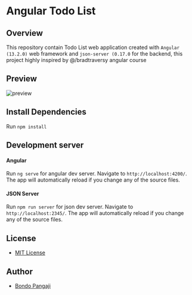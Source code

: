 # Angular Todo List

## Overview

This repository contain Todo List web application created with `Angular (13.2.0)` web framework and `json-server (0.17.0` for the backend, this project highly inspired by @/bradtraversy angular course

## Preview
![preview](https://github.com/bondopangaji/Angular-Todo-List/blob/main/preview.png)

## Install Dependencies
Run `npm install`

## Development server

#### Angular

Run `ng serve` for angular dev server. Navigate to `http://localhost:4200/`. The app will automatically reload if you change any of the source files.

#### JSON Server

Run `npm run server` for json dev server. Navigate to `http://localhost:2345/`. The app will automatically reload if you change any of the source files.

## License

- [MIT License](https://choosealicense.com/licenses/mit/)

## Author

- [Bondo Pangaji](https://github.com/bondopangaji)

